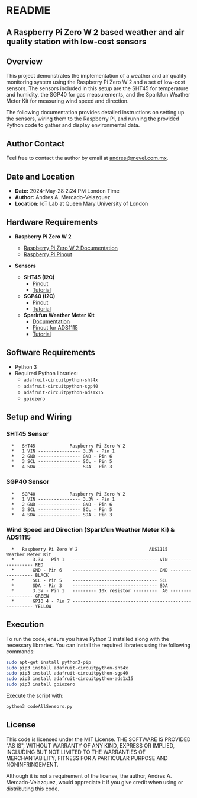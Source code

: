 # README

## A Raspberry Pi Zero W 2 based weather and air quality station with low-cost sensors

## Overview

This project demonstrates the implementation of a weather and air quality monitoring system using the Raspberry Pi Zero W 2 and a set of low-cost sensors. The sensors included in this setup are the SHT45 for temperature and humidity, the SGP40 for gas measurements, and the Sparkfun Weather Meter Kit for measuring wind speed and direction.

The following documentation provides detailed instructions on setting up the sensors, wiring them to the Raspberry Pi, and running the provided Python code to gather and display environmental data.

## Author Contact

Feel free to contact the author by email at andres@mevel.com.mx.

## Date and Location

- **Date:** 2024-May-28 2:24 PM London Time
- **Author:** Andres A. Mercado-Velazquez
- **Location:** IoT Lab at Queen Mary University of London

## Hardware Requirements

- **Raspberry Pi Zero W 2**
  - [Raspberry Pi Zero W 2 Documentation](https://www.raspberrypi.com/products/raspberry-pi-zero-2-w/)
  - [Raspberry Pi Pinout](https://pinout.xyz)

- **Sensors**
  - **SHT45 (I2C)**
    - [Pinout](https://learn.adafruit.com/assets/99235)
    - [Tutorial](https://learn.adafruit.com/adafruit-sht40-temperature-humidity-sensor/python-circuitpython#python-computer-wiring-3082732)
  - **SGP40 (I2C)**
    - [Pinout](https://learn.adafruit.com/assets/98203)
    - [Tutorial](https://learn.adafruit.com/adafruit-sgp40/python-circuitpython#python-computer-wiring-3080640)
  - **Sparkfun Weather Meter Kit**
    - [Documentation](https://learn.sparkfun.com/tutorials/weather-meter-hookup-guide)
    - [Pinout for ADS1115](https://learn.adafruit.com/assets/112709)
    - [Tutorial](https://projects.raspberrypi.org/en/projects/build-your-own-weather-station/5)

## Software Requirements

- Python 3
- Required Python libraries:
  - `adafruit-circuitpython-sht4x`
  - `adafruit-circuitpython-sgp40`
  - `adafruit-circuitpython-ads1x15`
  - `gpiozero`

## Setup and Wiring

### SHT45 Sensor
```
  *   SHT45             Raspberry Pi Zero W 2
  *   1 VIN ---------------- 3.3V - Pin 1
  *   2 GND ---------------- GND - Pin 6
  *   3 SCL ---------------- SCL - Pin 5
  *   4 SDA ---------------- SDA - Pin 3
```

### SGP40 Sensor
```
  *   SGP40             Raspberry Pi Zero W 2
  *   1 VIN ---------------- 3.3V - Pin 1
  *   2 GND ---------------- GND - Pin 6
  *   3 SCL ---------------- SCL - Pin 5
  *   4 SDA ---------------- SDA - Pin 3
```

### Wind Speed and Direction (Sparkfun Weather Meter Ki) & ADS1115
```
  *   Raspberry Pi Zero W 2                           ADS1115            Weather Meter Kit
  *       3.3V - Pin 1   -------------------------------- VIN ------------------ RED
  *       GND - Pin 6    -------------------------------- GND ------------------ BLACK
  *       SCL - Pin 5    -------------------------------- SCL 
  *       SDA - Pin 3    -------------------------------- SDA
  *       3.3V - Pin 1   --------- 10k resistor ---------  A0 ------------------ GREEN
  *       GPIO 4 - Pin 7 ------------------------------------------------------- YELLOW
```

## Execution
To run the code, ensure you have Python 3 installed along with the necessary libraries. You can install the required libraries using the following commands:

```bash
sudo apt-get install python3-pip
sudo pip3 install adafruit-circuitpython-sht4x
sudo pip3 install adafruit-circuitpython-sgp40
sudo pip3 install adafruit-circuitpython-ads1x15
sudo pip3 install gpiozero
```
Execute the script with:
```bash
python3 codeAllSensors.py
```

## License

This code is licensed under the MIT License. THE SOFTWARE IS PROVIDED "AS IS", WITHOUT WARRANTY OF ANY KIND, EXPRESS OR IMPLIED, INCLUDING BUT NOT LIMITED TO THE WARRANTIES OF MERCHANTABILITY, FITNESS FOR A PARTICULAR PURPOSE AND NONINFRINGEMENT.

Although it is not a requirement of the license, the author, Andres A. Mercado-Velazquez, would appreciate it if you give credit when using or distributing this code.